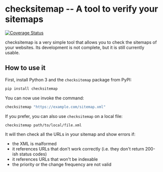 # checksitemap -- A tool to verify your sitemaps

[![Coverage Status](https://coveralls.io/repos/github/Deuchnord/checksitemap/badge.svg?branch=main)](https://coveralls.io/github/Deuchnord/checksitemap?branch=main)

checksitemap is a very simple tool that allows you to check the sitemaps of your websites.
Its development is not complete, but it is still currently usable.

## How to use it

First, install Python 3 and the `checksitemap` package from PyPI:

```bash
pip install checksitemap
```

You can now use invoke the command:

```bash
checksitemap "https://example.com/sitemap.xml"
```

If you prefer, you can also use `checksitemap` on a local file:

```bash
checksitemap path/to/local/file.xml
```

It will then check all the URLs in your sitemap and show errors if:

- the XML is malformed
- it references URLs that don't work correctly (i.e. they don't return 200-ish status codes)
- it references URLs that won't be indexable
- the priority or the change frequency are not valid
